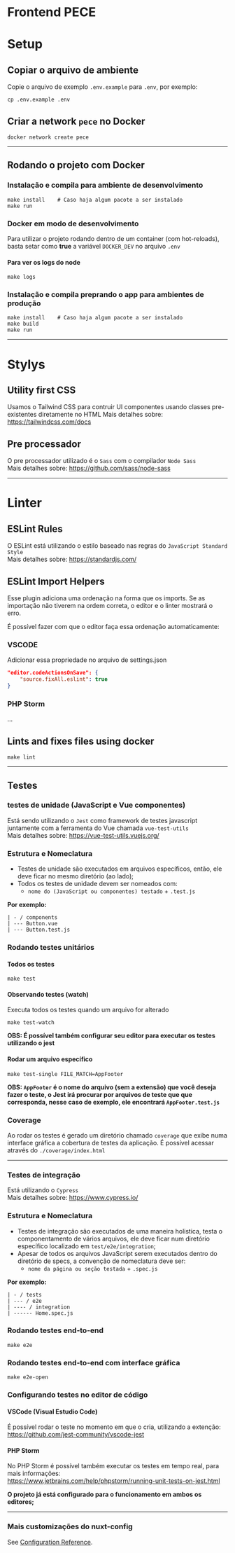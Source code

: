 # Frontend PECE

# Setup
## Copiar o arquivo de ambiente
Copie o arquivo de exemplo `.env.example` para `.env`, por exemplo:

```shell
cp .env.example .env
```


## Criar a network `pece` no Docker
```shell
docker network create pece
```

---

## Rodando o projeto com Docker

### Instalação e compila para ambiente de desenvolvimento
```shell
make install    # Caso haja algum pacote a ser instalado
make run
```

### Docker em modo de desenvolvimento
Para utilizar o projeto rodando dentro de um container (com hot-reloads), basta setar como **true** a 
variável `DOCKER_DEV` no arquivo `.env`

#### Para ver os logs do node
```shell
make logs
```

### Instalação e compila preprando o app para ambientes de produção
```shell
make install    # Caso haja algum pacote a ser instalado
make build
make run
```

---

# Stylys

## Utility first CSS
Usamos o Tailwind CSS para contruir UI componentes usando classes pre-existentes diretamente no HTML
Mais detalhes sobre: https://tailwindcss.com/docs

## Pre processador
O pre processador utilizado é o `Sass` com o compilador `Node Sass`  
Mais detalhes sobre: https://github.com/sass/node-sass

---

# Linter

## ESLint Rules
O ESLint está utilizando o estilo baseado nas regras do `JavaScript Standard Style`  
Mais detalhes sobre: https://standardjs.com/

## ESLint Import Helpers
Esse plugin adiciona uma ordenação na forma que os imports.
Se as importação não tiverem na ordem correta, o editor e o linter mostrará o erro.

É possível fazer com que o editor faça essa ordenação automaticamente:

### VSCODE
Adicionar essa propriedade no arquivo de settings.json
```json
"editor.codeActionsOnSave": {
    "source.fixAll.eslint": true
}
```

### PHP Storm
...


## Lints and fixes files using docker
```shell
make lint
```

---

## Testes

### testes de unidade (JavaScript e Vue componentes)
Está sendo utilizando o `Jest` como framework de testes javascript juntamente com a ferramenta do Vue chamada `vue-test-utils`  
Mais detalhes sobre: https://vue-test-utils.vuejs.org/

### Estrutura e Nomeclatura
- Testes de unidade são executados em arquivos específicos, então, ele deve ficar no mesmo diretório (ao lado);
- Todos os testes de unidade devem ser nomeados com:
  - `nome do (JavaScript ou componentes) testado` + `.test.js`

**Por exemplo:**  
```
| - / components  
| --- Button.vue  
| --- Button.test.js  
```

### Rodando testes unitários

#### Todos os testes
```shell
make test
```

#### Observando testes (watch)
Executa todos os testes quando um arquivo for alterado
```shell
make test-watch
```

**OBS: É possível também configurar seu editor para executar os testes utilizando o jest**

#### Rodar um arquivo específico
```shell
make test-single FILE_MATCH=AppFooter
```

**OBS: `AppFooter` é o nome do arquivo (sem a extensão) que você deseja fazer o teste, o Jest irá procurar por arquivos de teste que que corresponda, nesse caso de exemplo, ele encontrará `AppFooter.test.js`**

### Coverage
Ao rodar os testes é gerado um diretório chamado `coverage` que exibe numa interface gráfica a cobertura de testes da aplicação.
É possível acessar através do `./coverage/index.html`

---

### Testes de integração
Está utilizando o `Cypress`  
Mais detalhes sobre: https://www.cypress.io/

### Estrutura e Nomeclatura
- Testes de integração são executados de uma maneira holistica, testa o componentamento de vários arquivos, ele deve ficar num diretório específico localizado em `test/e2e/integration`;
- Apesar de todos os arquivos JavaScript serem executados dentro do diretório de specs, a convenção de nomeclatura deve ser:
  - `nome da página ou seção testada` + `.spec.js`

**Por exemplo:**  
```
| - / tests
| --- / e2e
| ---- / integration 
| ------ Home.spec.js
```

### Rodando testes end-to-end 
```shell
make e2e
```

### Rodando testes end-to-end com interface gráfica
```
make e2e-open
```

### Configurando testes no editor de código
#### VSCode (Visual Estudio Code)
É possível rodar o teste no momento em que o cria, utilizando a extenção:  
https://github.com/jest-community/vscode-jest

#### PHP Storm
No PHP Storm é possível também executar os testes em tempo real, para mais informações:  
https://www.jetbrains.com/help/phpstorm/running-unit-tests-on-jest.html


**O projeto já está configurado para o funcionamento em ambos os editores;**

---

### Mais customizações do nuxt-config
See [Configuration Reference](https://nuxtjs.org/guide/configuration/).
